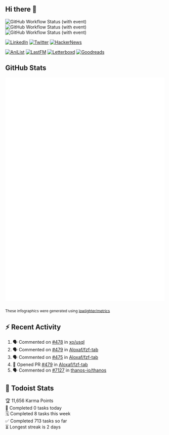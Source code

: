 ## Hi there 👋

![GitHub Workflow Status (with event)](https://img.shields.io/github/actions/workflow/status/PrayagS/PrayagS/metrics.yml?style=plastic&label=GitHub%20metrics)
![GitHub Workflow Status (with event)](https://img.shields.io/github/actions/workflow/status/PrayagS/PrayagS/github-recent-activity.yml?style=plastic&label=GitHub%20recent%20activity)
![GitHub Workflow Status (with event)](https://img.shields.io/github/actions/workflow/status/PrayagS/PrayagS/todoist.yml?style=plastic&label=Todoist%20activity)

[![LinkedIn](https://img.shields.io/badge/linkedin-%231E77B5.svg?&style=flat&logo=linkedin&logoColor=white)](https://linkedin.com/in/prayag-savsani)
[![Twitter](https://img.shields.io/badge/twitter-%2300acee.svg?&style=flat&logo=twitter&logoColor=white)](https://twitter.com/PrayagSavsani)
[![HackerNews](https://img.shields.io/hackernews/user-karma/PrayagS?style=flat&logo=ycombinator&logoColor=%23f0652f&labelColor=%23ffffff&color=%23f0652f)](https://news.ycombinator.com/user?id=PrayagS)

[![AniList](https://img.shields.io/badge/%20Prayagmatic-%2520?logo=anilist&logoColor=%2302A9FF&color=%23ffffff)](https://anilist.co/user/Prayagmatic/)
[![LastFM](https://img.shields.io/badge/%20PrayagS527-%2520?logo=lastdotfm&logoColor=%23ffffff&color=%23d51007)](https://www.last.fm/user/PrayagS527)
[![Letterboxd](https://img.shields.io/badge/%20Prayagmatic-%2520?logo=letterboxd&logoColor=%23202830&color=%23ffffff)](https://letterboxd.com/Prayagmatic/)
[![Goodreads](https://img.shields.io/badge/%20Prayagmatic-%2520?logo=goodreads&logoColor=%2375420e&color=%23e9e5cd)](https://www.goodreads.com/user/show/170988088-prayagmatic)

## GitHub Stats

![](./col1.metrics.svg)

<sub>These infographics were generated using [lowlighter/metrics](https://github.com/lowlighter/metrics)</sub>

## :zap: Recent Activity

<!--START_SECTION:activity-->
1. 🗣 Commented on [#478](https://github.com/xo/usql/issues/478#issuecomment-2454390587) in [xo/usql](https://github.com/xo/usql)
2. 🗣 Commented on [#479](https://github.com/Aloxaf/fzf-tab/pull/479#issuecomment-2404384103) in [Aloxaf/fzf-tab](https://github.com/Aloxaf/fzf-tab)
3. 🗣 Commented on [#475](https://github.com/Aloxaf/fzf-tab/issues/475#issuecomment-2395474675) in [Aloxaf/fzf-tab](https://github.com/Aloxaf/fzf-tab)
4. 💪 Opened PR [#479](https://github.com/Aloxaf/fzf-tab/pull/479) in [Aloxaf/fzf-tab](https://github.com/Aloxaf/fzf-tab)
5. 🗣 Commented on [#7127](https://github.com/thanos-io/thanos/issues/7127#issuecomment-2395215400) in [thanos-io/thanos](https://github.com/thanos-io/thanos)
<!--END_SECTION:activity-->

## :memo: Todoist Stats

<!-- TODO-IST:START -->
🏆  11,656 Karma Points           
🌸  Completed 0 tasks today           
🗓  Completed 8 tasks this week           
✅  Completed 713 tasks so far           
⏳  Longest streak is 2 days
<!-- TODO-IST:END -->
